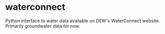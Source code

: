 # waterconnect

Python interface to water data available on DEW's WaterConnect website.
Primarily groundwater data for now.

